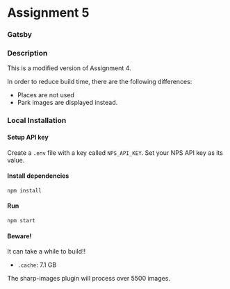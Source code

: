 # Assignment 5

### Gatsby

### Description

This is a modified version of Assignment 4.

In order to reduce build time, there are the following differences:

* Places are not used
* Park images are displayed instead.

### Local Installation

#### Setup API key

Create a `.env` file with a key called `NPS_API_KEY`.
Set your NPS API key as its value.

#### Install dependencies

`npm install`

#### Run

`npm start`

#### Beware!

It can take a while to build!!

* `.cache`: 7.1 GB

The sharp-images plugin will process over 5500 images.
